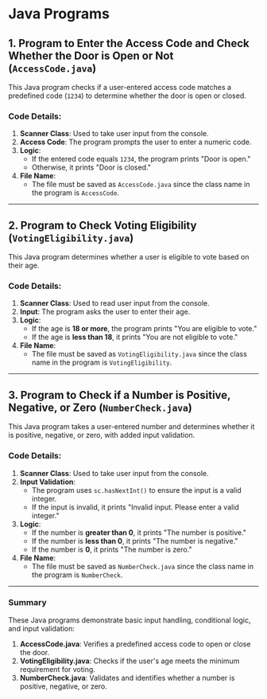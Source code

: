 # Java Programs

## 1. Program to Enter the Access Code and Check Whether the Door is Open or Not (`AccessCode.java`)

This Java program checks if a user-entered access code matches a predefined code (`1234`) to determine whether the door is open or closed.

### Code Details:
1. **Scanner Class**: Used to take user input from the console.
2. **Access Code**: The program prompts the user to enter a numeric code.
3. **Logic**:
   - If the entered code equals `1234`, the program prints "Door is open."
   - Otherwise, it prints "Door is closed."
4. **File Name**: 
   - The file must be saved as `AccessCode.java` since the class name in the program is `AccessCode`.

---

## 2. Program to Check Voting Eligibility (`VotingEligibility.java`)

This Java program determines whether a user is eligible to vote based on their age.

### Code Details:
1. **Scanner Class**: Used to read user input from the console.
2. **Input**: The program asks the user to enter their age.
3. **Logic**:
   - If the age is **18 or more**, the program prints "You are eligible to vote."
   - If the age is **less than 18**, it prints "You are not eligible to vote."
4. **File Name**: 
   - The file must be saved as `VotingEligibility.java` since the class name in the program is `VotingEligibility`.

---

## 3. Program to Check if a Number is Positive, Negative, or Zero (`NumberCheck.java`)

This Java program takes a user-entered number and determines whether it is positive, negative, or zero, with added input validation.

### Code Details:
1. **Scanner Class**: Used to take user input from the console.
2. **Input Validation**: 
   - The program uses `sc.hasNextInt()` to ensure the input is a valid integer.
   - If the input is invalid, it prints "Invalid input. Please enter a valid integer."
3. **Logic**:
   - If the number is **greater than 0**, it prints "The number is positive."
   - If the number is **less than 0**, it prints "The number is negative."
   - If the number is **0**, it prints "The number is zero."
4. **File Name**: 
   - The file must be saved as `NumberCheck.java` since the class name in the program is `NumberCheck`.

---

### Summary

These Java programs demonstrate basic input handling, conditional logic, and input validation:
1. **AccessCode.java**: Verifies a predefined access code to open or close the door.
2. **VotingEligibility.java**: Checks if the user's age meets the minimum requirement for voting.
3. **NumberCheck.java**: Validates and identifies whether a number is positive, negative, or zero.
